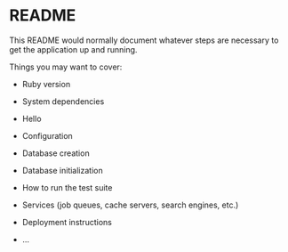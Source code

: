 # README

This README would normally document whatever steps are necessary to get the
application up and running.

Things you may want to cover:

* Ruby version

* System dependencies

* Hello 

* Configuration

* Database creation

* Database initialization

* How to run the test suite

* Services (job queues, cache servers, search engines, etc.)

* Deployment instructions

* ...
